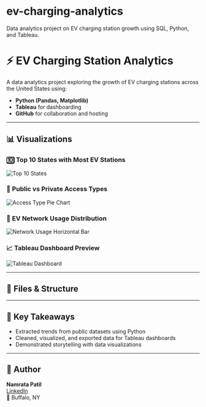 # ev-charging-analytics
Data analytics project on EV charging station growth using SQL, Python, and Tableau.
# ⚡ EV Charging Station Analytics

A data analytics project exploring the growth of EV charging stations across the United States using:

- **Python (Pandas, Matplotlib)**
- **Tableau** for dashboarding
- **GitHub** for collaboration and hosting

---

## 📊 Visualizations

### 🔟 Top 10 States with Most EV Stations  
![Top 10 States](data/sql/python/dashboard/top_states_bar_chart.jpeg)

### 🧩 Public vs Private Access Types  
![Access Type Pie Chart](data/sql/python/dashboard/access_type_pie_chart.jpeg)

### 🏢 EV Network Usage Distribution  
![Network Usage Horizontal Bar](data/sql/python/dashboard/network_usage_bar_chart.jpeg)

### 📈 Tableau Dashboard Preview  
![Tableau Dashboard](data/sql/python/dashboard/tableau_dashboard_preview.jpeg)


---

## 📁 Files & Structure


---

## 📌 Key Takeaways

- Extracted trends from public datasets using Python
- Cleaned, visualized, and exported data for Tableau dashboards
- Demonstrated storytelling with data visualizations

---

## 🔗 Author

**Namrata Patil**  
[LinkedIn](https://www.linkedin.com/in/patil1namrata)  
📍 Buffalo, NY
